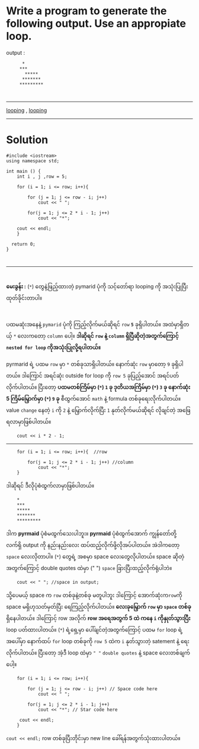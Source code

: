 # Write a program to generate the following output. Use an appropiate loop. 
output :

          *        
	     ***
		   *****
		  *******
		 *********
#
---

[looping](courseid-5,lessonid-16) , [looping](courseid-5,lessonid-16)

------
# Solution

	#include <iostream>
	using namespace std;

	int main () {
		int i , j ,row = 5;
		
		for (i = 1; i <= row; i++){
			
			for (j = 1; j <= row - i; j++)
				cout << " ";
				
			for(j = 1; j <= 2 * i - 1; j++)
				cout << "*";
				
		cout << endl;
		}

 	  return 0;
	}


#
-------
#
**မေးခွန်း :**  (`*`) တွေနဲ့ဖြည့်ထားတဲ့ pymarid ပုံကို သင့်တော်ရာ looping ကို အသုံးပြုပြီးထုတ်ခိုင်းတာပါ။ 
#
ပထမဆုံးအနေနဲ့ `pymarid` ပုံကို ကြည့်လိုက်မယ်ဆိုရင် `row` **`5`** ခုရှိပါတယ်။ အထဲမှာရှိတယ့် `*` လေးကတော့ `column` ပေါ့။ **ဒါဆိုရင် `row` နဲ့ `column` ရှိပြီဆိုတဲ့အတွက်ကြောင့် `nested for loop` ကိုအသုံးပြုလို့ရပါတယ်။** 

pyrmarid ရဲ့ ပထမ `row` မှာ `*`  တစ်ခုသာရှိပါတယ်။ နောက်ဆုံး `row` မှာတော့ `9` ခုရှိပါတယ်။ ဒါကြောင် အရင်ဆုံး outside for loop ကို `row 5` ခုပြည့်အောင် အရင်ပတ်လိုက်ပါတယ်။ ပြီးတော့
**ပထမတစ်ကြိမ်မှာ (`*`) `1` ခု
ဒုတိယအကြိမ်မှာ (`*`) `3` ခု
နောက်ဆုံး 5 ကြိမ်မြှောက်မှာ (`*`) `9` ခု** စီထွက်အောင် `math` နဲ့ formula တစ်ခုရေးလိုက်ပါတယ်။ value `change` နေတဲ့ `i` ကို `2` နဲ့ မြှောက်လိုက်ပြီး `1` နုတ်လိုက်မယ်ဆိုရင် လိုချင်တဲ့ အဖြေရလာမှာဖြစ်ပါတယ်။
	
		cout << i * 2 - 1;
---
		for (i = 1; i <= row; i++){  //row 
			
			for(j = 1; j <= 2 * i - 1; j++) //column
				cout << "*";
		}
ဒါဆိုရင် ဒီလိုပုံစံထွက်လာမှာဖြစ်ပါတယ်။ 

		*        
		***
		*****
		*******
		*********
ဒါက **pyrmaid** ပုံစံမထွက်သေးပါဘူး။ **pyrmaid** ပုံစံထွက်အောက် ကျွန်တော်တို့ လက်ရှိ output ကို နည်းနည်းလေး ထပ်ထည့်လိုက်ဖို့လိုအပ်ပါတယ်။ အဲဒါကတော့ `space` လေးလိုတာပါ။ (`*`) တွေရဲ့ အစမှာ space လေးတွေလိုပါတယ်။ space ဆိုတဲ့အတွက်ကြောင့် double quotes ထဲမှာ (" ") `space` ခြားပြီးထည့်လိုက်ရုံပါဘဲ။ 

		cout << " "; //space in output;

သို့ပေမယ့် space က `row` တစ်ခုနဲ့တစ်ခု မတူပါဘူး ဒါကြောင့် အောက်ဆုံးက`row`ကို space မရှိဟုသတ်မှတ်ပြီး ရေကြည့်လိုက်ပါတယ်။ 
**လေးခုမြှောက် `row` မှာ `space` တစ်ခု** ရှိနေပါတယ်။ ဒါကြောင့် row အလိုက် **row အရေအတွက် 5 ထဲ ကနေ `i` ကိုနှုတ်သွားပြီး** loop ပတ်ထားပါတယ်။ (`*`) ရဲ့ရှေ့မှာ ပေါ်ချင်တဲ့အတွက်ကြောင့် ပထမ `for` loop ရဲ့ အပေါ်မှာ နောက်ထပ် `for` loop တစ်ခုကို `row 5` ထဲက `i` နုတ်သွားတဲ့ satement နဲ့ ရေးလိုက်ပါတယ်။ ပြီးတော့ အဲ့ဒီ loop ထဲမှာ `" "` `double quotes` နဲ့ space လေးတစ်ချက်ပေါ့။ 

		for (i = 1; i <= row; i++){
				
			for (j = 1; j <= row - i; j++) // Space code here
				cout << " ";
				
			for(j = 1; j <= 2 * i - 1; j++)
				cout << "*"; // Star code here
		
		 cout << endl;
		}

`cout << endl;` row တစ်ခုပြီးတိုင်းမှာ new line ခေါ်ရန်အတွက်သုံးထားပါတယ်။
#
